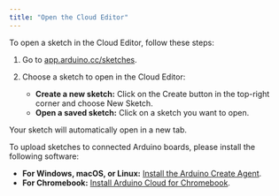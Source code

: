 ```yaml
---
title: "Open the Cloud Editor"
---
```

To open a sketch in the Cloud Editor, follow these steps:

1. Go to [app.arduino.cc/sketches](app.arduino.cc/sketches).

1. Choose a sketch to open in the Cloud Editor:

    * **Create a new sketch:** Click on the Create button in the top-right corner and choose New Sketch.
    * **Open a saved sketch:** Click on a sketch you want to open.

Your sketch will automatically open in a new tab.

To upload sketches to connected Arduino boards, please install the following software:

- **For Windows, macOS, or Linux:** [Install the Arduino Create Agent](https://support.arduino.cc/hc/en-us/articles/360014869820-Install-the-Arduino-Create-Agent).
- **For Chromebook:** [Install Arduino Cloud for Chromebook](https://support.arduino.cc/hc/en-us/articles/360016495639-Use-Arduino-with-Chromebook#install-arduino-cloud-for-chromebook).
